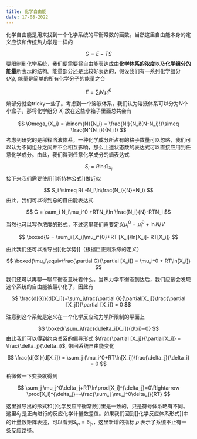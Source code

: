 ```yaml
---
title: 化学自由能
date: 17-08-2022
---
```


化学自由能是用来找到一个化学系统的平衡常数的函数。当然这里自由能本身的定义应该和传统热力学是一样的

$$
G = E-TS
$$
要限制到化学系统，我们便需要将自由能表达成由**化学体系的浓度**以及**化学组分的能量**所表示的结构。能量部分还是比较好表达的，假设我们有一系列化学组分 $\{X_i\}$, 能量是简单的所有化学分子的能量之合

$$
E = \sum_i N_i \hat{\mu}_i^0
$$
熵部分就会tricky一些了。考虑到一个溶液体系，我们认为溶液体系可以分为$N$个小盒子，那将化学组分 $X_i$ 放在这些小箱子里面总共会有

$$
\Omega_{X_i} = 
\binom{N}{N_i} = 
\frac{N!}{N_i!(N-N_i)!}\simeq \frac{N^{N_i}}{N_i!}
$$
考虑到研究的是稀释溶液体系，一种化学成分所占有的格子数量可以忽略，我们可以认为不同组分之间并不会相互影响，那么上述状态数的表达式可以直接应用到任意化学成分。由此，我们得到任意化学成分的熵表达式

$$
S_i = R\ln\Omega_{X_i}
$$
接下来我们需要使用[[斯特林公式]]做近似

$$
S_i \simeq R( -N_i\ln\frac{N_i}{N}+N_i)
$$
由此，我们可以得到总的自由能表达式

$$
G = \sum_i N_i\mu_i^0 +RTN_i\ln \frac{N_i}{N}-RTN_i
$$

当然也可以写作浓度的形式，不过这里我们需要定义$\mu_i^0=\hat{\mu}_i^0+\ln N/V$

$$
\boxed{G = \sum_i [X_i]\mu_i^{0}+RT [X_i]\ln[X_i]- RT[X_i]}
$$

由此我们还可以推导出[[化学势]]（根据巨正则系综的定义）

$$
\boxed{\mu_i\equiv\frac{\partial G}{\partial [X_i]} = \mu_i^0 + RT\ln[X_i]}
$$

我们还可以再聊一聊平衡态意味着什么。当热力学平衡态到达后，我们应该会发现这个系统的自由能被最小化了，因此有

$$
\frac{d[G]}{d[X_i]}=\sum_j\frac{\partial G}{\partial[X_j]}\frac{\partial [X_j]}{\partial [X_i]} = 0
$$

注意到这个系统是定义在一个化学反应动力学所限制的平面上

$$
\boxed{\sum_i\frac{d\delta_i[X_i]}{d\xi}=0}
$$
由此我们可以得到约束关系的偏导形式 $\frac{\partial [X_j]}{\partial[X_i]} = \frac{\delta_j}{\delta_i}$, 带回系统自由能变化

$$
\frac{d[G]}{d[X_i]} = \sum_j (\mu_i^0+RT\ln[X_i])\frac{\delta_j}{\delta_i} = 0
$$

稍微做一下变换就得到

$$
\sum_j \mu_j^0\delta_j+RT\ln\prod[X_i]^{\delta_j}=0\Rightarrow \prod[X_i]^{\delta_j}=-\frac{\sum_j \mu_j^0\delta_j}{RT}
$$

这里推导出的形式和[[化学反应平衡常数]]里是一致的，只是符号体系略有不同。这里$\delta_j$ 是正向进行的反应化学计量数差值。如果我们回到[[化学反应体系形式]]中的计量数矩阵表述，可以看到$S_{i\rho}=\delta_{i\rho}$，这里新增的指标 $\rho$ 表示了系统不止有一条反应路径。